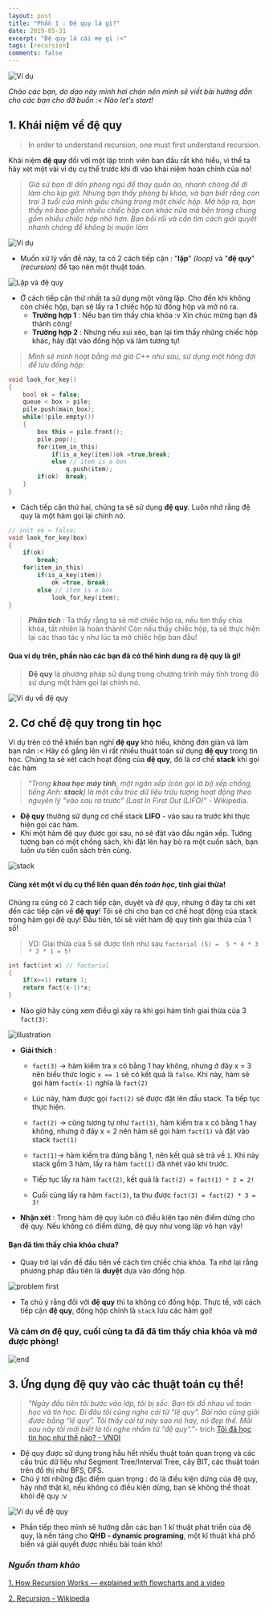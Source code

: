 ```yaml
---
layout: post
title: "Phần 1 : Đệ quy là gì?"
date: 2019-05-31
excerpt: "Đệ quy là cái mẹ gì :<"
tags: [recursion]
comments: false
---
```

![Ví dụ](https://scontent.fhph1-1.fna.fbcdn.net/v/t1.0-9/61799456_2393969014170396_666795601144315904_o.jpg?_nc_cat=104&_nc_oc=AQnNhd6ImazJhphijg_OLm-fkj_9I7y71Yhh-_xFY1stpTybUDXZ0Eg0LMlwMAz7rJr6a7O-qJsoZQ4XNcF3Ua1R&_nc_ht=scontent.fhph1-1.fna&oh=f49caad9a1788087491d77dc34f385a2&oe=5D8AEE6C)

*Chào các bạn, do dạo này mình hơi chán nên mình sẽ viết bài hướng dẫn cho các bạn cho đỡ buồn :< Nào let's start!*


## 1. Khái niệm về đệ quy
> In order to understand recursion, one must first understand recursion.

Khái niệm **đệ quy** đối với một lập trình viên ban đầu rất khó hiểu, vì thế ta hãy xét một vài ví dụ cụ thể trước khi đi vào khái niệm hoàn chỉnh của nó!

> *Giả sử bạn đi đến phòng ngủ để thay quần áo, nhanh chóng để đi làm cho kịp giờ. Nhưng bạn thấy phòng bị khóa, và bạn biết rằng con trai 3 tuổi của mình giấu chúng trong một chiếc hộp. Mở hộp ra, bạn thấy nó bao gồm nhiều chiếc hộp con khác nữa mà bên trong chúng gồm nhiều chiếc hộp nhỏ hơn. Bạn bối rối và cần tìm cách giải quyết nhanh chóng để không bị muộn làm*

![Ví dụ](https://cdn-images-1.medium.com/max/800/1*FVSUmSQEEsagXaKa_ajtvA.png)

- Muốn xử lý vấn đề này, ta có 2 cách tiếp cận : "**lặp**" *(loop)* và "**đệ quy**" *(recursion)*  để tạo nên một thuật toán.

![Lặp và đệ quy](https://cdn-images-1.medium.com/max/800/1*QrQ5uFKIhK3jQSFYeRBIRg.png)

- Ở cách tiếp cận thứ nhất ta sử dụng một vòng lặp. Cho đến khi không còn chiếc hộp, bạn sẽ lấy ra 1 chiếc hộp từ đống hộp và mở nó ra. 
  - **Trường hợp 1** : Nếu bạn tìm thấy chìa khóa :v Xin chúc mừng bạn đã thành công!
  - **Trường hợp 2** : Nhưng nếu xui xẻo, bạn lại tìm thấy những chiếc hộp khác, hãy đặt vào đống hộp và làm tương tự!

> *Mình sẽ minh hoạt bằng mã giả C++ như sau, sử dụng một hàng đợi để lưu đống hộp*:

``` cpp
void look_for_key()
{
    bool ok = false;
    queue < box > pile;
    pile.push(main_box);
    while(!pile.empty())
    {
        box this = pile.front();
        pile.pop();
        for(item_in_this)
            if(is_a_key(item))ok =true,break;
            else // item is a box
                q.push(item);
        if(ok)  break;
    }
}
```
- Cách tiếp cận thứ hai, chúng ta sẽ sử dụng **đệ quy**. Luôn nhớ rằng đệ quy là một hàm gọi lại chính nó.

``` cpp
// init ok = false;
void look_for_key(box)
{
    if(ok)
        break;
    for(item_in_this)
        if(is_a_key(item))
            ok =true, break;
        else // item is a box
            look_for_key(item);
}
```
> ***Phân tích*** : Ta thấy rằng ta sẽ mở chiếc hộp ra, nếu tìm thấy chìa khóa, tất nhiên là hoàn thành! Còn nếu thấy chiếc hộp, ta sẽ thực hiện lại các thao tác y như lúc ta mở chiếc hộp ban đầu!

#### Qua ví dụ trên, phần nào các bạn đã có thể hình dung ra đệ quy là gì!

> **Đệ quy** là phương pháp sử dụng trong chương trình máy tính trong đó sử dụng một hàm gọi lại chính nó.

![Ví dụ về đệ quy](https://media.giphy.com/media/39t0oKaT84gHgM2E63/giphy.gif)

## 2. Cơ chế đệ quy trong tin học

Ví dụ trên có thể khiến bạn nghĩ **đệ quy** khó hiểu, không đơn giản và làm bạn nản :< Hãy cố gắng lên vì rất nhiều thuật toán sử dụng **đệ quy** trong tin học. Chúng ta sẽ xét cách hoạt động của **đệ quy**, đó là cơ chế **stack** khi gọi các hàm

>*"Trong **khoa học máy tính**, một ngăn xếp (còn gọi là bộ xếp chồng, tiếng Anh: **stack**) là một cấu trúc dữ liệu trừu tượng hoạt động theo nguyên lý "vào sau ra trước" (Last In First Out (LIFO)"* - Wikipedia.

- **Đệ quy** thường sử dụng cơ chế stack **LIFO** - vào sau ra trước khi thực hiện gọi các hàm.
- Khi một hàm đệ quy được gọi sau, nó sẽ đặt vào đầu ngăn xếp. Tưởng tượng bạn có một chồng sách, khi đặt lên hay bỏ ra một cuốn sách, bạn luôn ưu tiên cuốn sách trên cùng.

![stack](https://visualgo.net/img/stack_illustration.png)

#### Cùng xét một ví dụ cụ thể liên quan đến *toán học*, tính giai thừa! 

Chúng ra cũng có 2 cách tiếp cận, duyệt và *đệ quy*, nhưng ở đây ta chỉ xét đến các tiếp cận về **đệ quy**! Tôi sẽ chỉ cho bạn cơ chế hoạt động của stack trong hàm gọi đệ quy! Đầu tiên, tôi sẽ viết hàm đệ quy tính giai thừa của 1 số! 

> VD: Giai thừa của 5 sẽ được tính như sau `factorial (5) =  5 * 4 * 3 * 2 * 1 = 5!`

``` cpp
int fact(int x) // factorial
{
    if(x==1) return 1;
    return fact(x-1)*x;
}
```
- Nào giờ hãy cùng xem điều gì xảy ra khi gọi hàm tính giai thừa của 3 `fact(3)`:

![illustration](https://cdn-images-1.medium.com/max/800/1*YRkMsMPRFAt8Y9BiC0QVDg.png)

 - **Giải thích** : 
 
    - `fact(3)` -> hàm kiểm tra  x có bằng 1 hay không, nhưng ở đây x = 3 nên biểu thức logic `x == 1` sẽ có kết quả là `false`. Khi này, hàm sẽ gọi hàm `fact(x-1)` nghĩa là `fact(2)`
    - Lúc này, hàm được gọi `fact(2)` sẽ được đặt lên đầu stack. Ta tiếp tục thực hiện.

    - `fact(2)` -> cũng tương tự như `fact(3)`, hàm kiểm tra  x có bằng 1 hay không, nhưng ở đây x = 2 nên hàm sẽ gọi hàm `fact(1)` và đặt vào stack `fact(1)`

    - `fact(1)`-> hàm kiếm tra đúng bằng 1, nên kết quả sẽ trả về `1`. Khi này stack gồm 3 hàm, lấy ra hàm `fact(1)` đã nhét vào khi trước.

    - Tiếp tục lấy ra hàm `fact(2)`, kết quả là `fact(2) = fact(1) * 2 = 2!`

    - Cuối cùng lấy ra hàm `fact(3)`, ta thu được `fact(3) = fact(2) * 3 = 3!`

- **Nhận xét** :
Trong hàm đệ quy luôn có điều kiện tạo nên điểm dừng cho đệ quy. Nếu không có điểm dừng, đệ quy như vong lặp vô hạn vậy!

#### Bạn đã tìm thấy chìa khóa chưa?
- Quay trở lại vấn đề đầu tiên về cách tìm chiếc chìa khóa. Ta nhớ lại rằng phương pháp đầu tiên là **duyệt** dựa vào đống hộp. 

![problem first](https://cdn-images-1.medium.com/max/800/1*qFezr1s9YpK6-GsMJqwhOA.png)

- Ta chú ý rằng đối với **đệ quy** thì ta không có đống hộp. Thực tế, với cách tiếp cận **đệ quy**, đống hộp chính là `stack` lưu các hàm gọi!
### **Và cám ơn đệ quy, cuối cùng ta đã đã tìm thấy chìa khóa và mở được phòng!**

![end](https://cdn-images-1.medium.com/max/800/1*8Y0_goJ5oKvt1tzSX4d8Tw.png)

## 3. Ứng dụng đệ quy vào các thuật toán cụ thể!
>*"Ngày đầu tiên tôi bước vào lớp, tôi bị sốc. Bạn tôi đố nhau về toán học và tin học. Đi đâu tôi cũng nghe cái từ “lệ quy”. Bài nào cũng giải được bằng “lệ quy”. Tôi thấy cái từ này sao nó hay, nó đẹp thế. Mãi sau này tôi mới biết là tôi nghe nhầm từ “đệ quy”."*- trích 
> [Tôi đã học tin học như thế nào? - VNOI](http://vnoi.info/wiki/algo/basic/hoc-tin-the-nao-1)

- Đệ quy được sử dụng trong hầu hết nhiều thuật toán quan trọng và các cấu trúc dữ liệu như Segment Tree/Interval Tree, cây BIT, các thuật toán trên đồ thị như BFS, DFS.
- Chú ý tới những đặc điểm quan trọng : đó là điều kiện dừng của đệ quy, hãy nhớ thật kĩ, nếu không có điều kiện dừng, bạn sẽ không thể thoát khỏi đệ quy :v

![Ví dụ về đệ quy](https://scontent.fhph1-1.fna.fbcdn.net/v/t1.0-9/33788776_2043965972590796_7349119704121737216_n.jpg?_nc_cat=102&_nc_oc=AQmyRMZGnYKycVG-ker0hWNEPLj7rSA_L5IopOLN1FUTwhRz8PlwYvcsVtDFvStP8BNrMeWgd86DO_o3wHHfZjyA&_nc_ht=scontent.fhph1-1.fna&oh=dc1c28378e6d92da40e22c4c06f9a312&oe=5D5A1634)

- Phần tiếp theo mình sẽ hướng dẫn các bạn 1 kĩ thuật phát triển của đệ quy, là nền tảng cho **QHĐ - dynamic programing**, một kĩ thuật khá phổ biến và giải quyết được nhiều bài toán khó!

### *Nguồn tham khảo*
[1. How Recursion Works — explained with flowcharts and a video](https://www.freecodecamp.org/news/how-recursion-works-explained-with-flowcharts-and-a-video-de61f40cb7f9/?fbclid=IwAR0BuND5qACD4EGKJJ2VUvgHSIR8ciO8bAF1Qql8LsphTltUGIDjXIAxkBk)

[2. Recursion - Wikipedia](https://en.wikipedia.org/wiki/Recursion)

